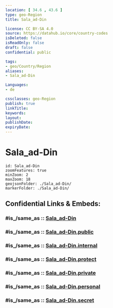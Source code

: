 ```yaml
---
location: [ 34.6 , 43.6 ] 
type: geo-Region
title: Sala_ad-Din

license: CC BY-SA 4.0
source: https://datahub.io/core/country-codes
isDeleted: false
isReadOnly: false
draft: false
confidential: public

tags:
- geo/Country/Region
aliases:
- Sala_ad-Din

Languages:
- de

cssclasses: geo-Region
publish: true
linkTitle: 
keywords: 
layout: 
publishDate: 
expiryDate: 
---
```


# Sala_ad-Din

```leaflet
id: Sala_ad-Din
zoomFeatures: true 
minZoom: 2 
maxZoom: 18
geojsonFolder: ./Sala_ad-Din/
markerFolder: ./Sala_ad-Din/
```


## Confidential Links & Embeds: 

### #is_/same_as :: [Sala_ad-Din](/_Standards/Earth/Continent/Asia/Asia~West/Iraq/Provinces~Iraq/Sala_ad-Din.md) 

### #is_/same_as :: [Sala_ad-Din.public](/_public/Earth/Continent/Asia/Asia~West/Iraq/Provinces~Iraq/Sala_ad-Din.public.md) 

### #is_/same_as :: [Sala_ad-Din.internal](/_internal/Earth/Continent/Asia/Asia~West/Iraq/Provinces~Iraq/Sala_ad-Din.internal.md) 

### #is_/same_as :: [Sala_ad-Din.protect](/_protect/Earth/Continent/Asia/Asia~West/Iraq/Provinces~Iraq/Sala_ad-Din.protect.md) 

### #is_/same_as :: [Sala_ad-Din.private](/_private/Earth/Continent/Asia/Asia~West/Iraq/Provinces~Iraq/Sala_ad-Din.private.md) 

### #is_/same_as :: [Sala_ad-Din.personal](/_personal/Earth/Continent/Asia/Asia~West/Iraq/Provinces~Iraq/Sala_ad-Din.personal.md) 

### #is_/same_as :: [Sala_ad-Din.secret](/_secret/Earth/Continent/Asia/Asia~West/Iraq/Provinces~Iraq/Sala_ad-Din.secret.md)

